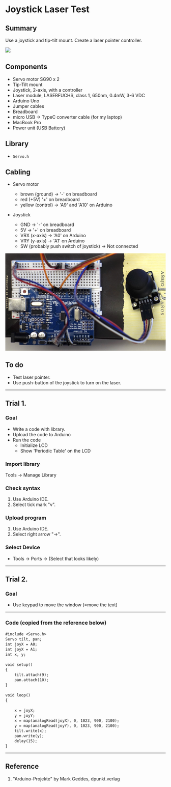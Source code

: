 # Joystick Laser Test
## Summary

Use a joystick and tip-tilt mount. Create a laser pointer
controller.   

![](./images/_DSC6333.JPG)

## Components

- Servo motor SG90 x 2
- Tip-Tilt mount
- Joystick, 2-axis, with a controller 
- Laser module, LASERFUCHS, class 1, 650nm, 0.4mW, 3-6 VDC
- Arduino Uno
- Jumper cables
- Breadboard
- micro USB -> TypeC converter cable (for my laptop)
- MacBook Pro
- Power unit (USB Battery)

## Library 
- ```Servo.h```

## Cabling
- Servo motor
  + brown (ground) -> '-' on breadboard 
  + red (+5V) '+' on breadboard 
  + yellow (control) -> 'A9' and 'A10' on Arduino

- Joystick
  + GND -> '-' on breadboard 
  + 5V -> '+' on breadboard 
  + VRX (x-axis) -> 'A0' on Arduino
  + VRY (y-axis) -> 'A1' on Arduino
  + SW (probably push switch of joystick) -> Not connected


![](./images/_DSC6333_zoom.JPG)

## To do 
- Test laser pointer.
- Use push-button of the joystick to turn on the laser. 

------------------------------------------
## Trial 1.
### Goal
- Write a code with library.
- Upload the code to Arduino
- Run the code
  + Initialize LCD
  + Show 'Periodic Table' on the LCD

### Import library
Tools -> Manage Library

### Check syntax
1. Use Arduino IDE. 
2. Select tick mark "v".

### Upload program
1. Use Arduino IDE. 
2. Select right arrow "->". 

### Select Device
- Tools -> Ports -> (Select that looks likely)

------------------------------------------
## Trial 2.
### Goal
- Use keypad to move the window
  (=move the text)

------------------------------------------
### Code (copied from the reference below)
```
#include <Servo.h>
Servo tilt, pan;
int joyX = A0;
int joyX = A1;
int x, y;

void setup()
{
    tilt.attach(9);
    pan.attach(10);
}

void loop()
{

    x = joyX;
    y = joyY;
    x = map(analogRead(joyX), 0, 1023, 900, 2100);
    y = map(analogRead(joyY), 0, 1023, 900, 2100);
    tilt.write(x);
    pan.write(y);
    delay(15);
}
```
------------------------------------------

## Reference
1. "Arduino-Projekte" by Mark Geddes, dpunkt.verlag
